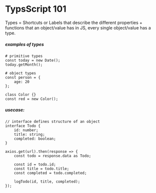 # TypsScript 101
Types = Shortcuts or Labels that describe the different properties + functions that an object/value has in JS, every single object/value has a type.
##### examples of types
```
# primitive types
const today = new Date();
today.getMonth();

# object types
const person = {
    age: 20
};

class Color {}
const red = new Color();
```
##### usecase:

```
// interface defines structure of an object
interface Todo {
    id: number;
    title: string;
    completed: boolean;
}

axios.get(url).then(response => {
    const todo = response.data as Todo;

    const id = todo.id;
    const title = todo.title;
    const completed = todo.completed;

    logTodo(id, title, completed);
});

```

